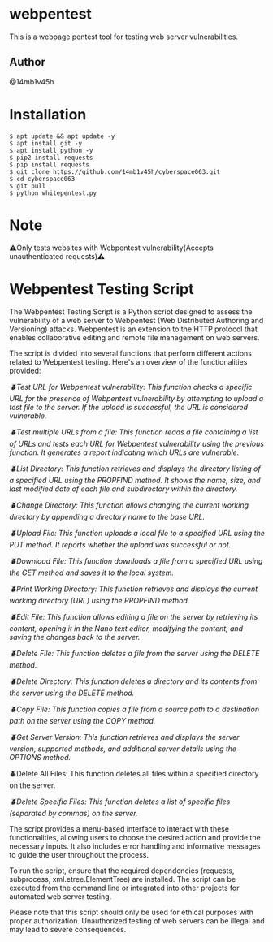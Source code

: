 # webpentest
This is a webpage pentest tool for testing web server vulnerabilities.




## Author

@14mb1v45h

# Installation
    $ apt update && apt update -y
    $ apt install git -y
    $ apt install python -y
    $ pip2 install requests
    $ pip install requests
    $ git clone https://github.com/14mb1v45h/cyberspace063.git
    $ cd cyberspace063
    $ git pull
    $ python whitepentest.py
    
    
# Note

⚠️Only tests websites with Webpentest vulnerability(Accepts unauthenticated requests)⚠️ 


# Webpentest Testing Script

The Webpentest Testing Script is a Python script designed to assess the vulnerability of a web server to Webpentest (Web Distributed Authoring and Versioning) attacks. Webpentest is an extension to the HTTP protocol that enables collaborative editing and remote file management on web servers.

The script is divided into several functions that perform different actions related to Webpentest testing. Here's an overview of the functionalities provided:

<i>🪲Test URL for Webpentest vulnerability: This function checks a specific URL for the presence of Webpentest vulnerability by attempting to upload a test file to the server. If the upload is successful, the URL is considered vulnerable.</i>

<i>🪲Test multiple URLs from a file: This function reads a file containing a list of URLs and tests each URL for Webpentest vulnerability using the previous function. It generates a report indicating which URLs are vulnerable.</i>

<i>🪲List Directory: This function retrieves and displays the directory listing of a specified URL using the PROPFIND method. It shows the name, size, and last modified date of each file and subdirectory within the directory.</i>

<i>🪲Change Directory: This function allows changing the current working directory by appending a directory name to the base URL.</i>

<i>🪲Upload File: This function uploads a local file to a specified URL using the PUT method. It reports whether the upload was successful or not.</i>

<i>🪲Download File: This function downloads a file from a specified URL using the GET method and saves it to the local system.</i>

<i>🪲Print Working Directory: This function retrieves and displays the current working directory (URL) using the PROPFIND method.</i>

<i>🪲Edit File: This function allows editing a file on the server by retrieving its content, opening it in the Nano text editor, modifying the content, and saving the changes back to the server.</i>

<i>🪲Delete File: This function deletes a file from the server using the DELETE method.</i>

<i>🪲Delete Directory: This function deletes a directory and its contents from the server using the DELETE method.</i>

<i>🪲Copy File: This function copies a file from a source path to a destination path on the server using the COPY method.</i>

<i>🪲Get Server Version: This function retrieves and displays the server version, supported methods, and additional server details using the OPTIONS method.</i>

🪲Delete All Files: This function deletes all files within a specified directory on the server.</i>

<i>🪲Delete Specific Files: This function deletes a list of specific files (separated by commas) on the server.</i>

The script provides a menu-based interface to interact with these functionalities, allowing users to choose the desired action and provide the necessary inputs. It also includes error handling and informative messages to guide the user throughout the process.

To run the script, ensure that the required dependencies (requests, subprocess, xml.etree.ElementTree) are installed. The script can be executed from the command line or integrated into other projects for automated web server testing.

Please note that this script should only be used for ethical purposes with proper authorization. Unauthorized testing of web servers can be illegal and may lead to severe consequences.




